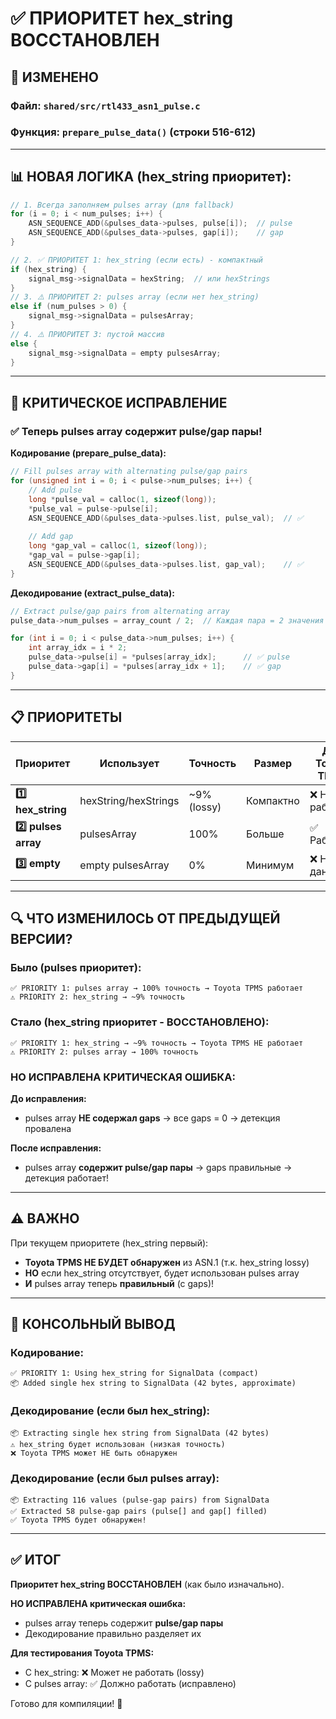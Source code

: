 # ✅ ПРИОРИТЕТ hex_string ВОССТАНОВЛЕН

## 🔄 ИЗМЕНЕНО

### Файл: `shared/src/rtl433_asn1_pulse.c`
### Функция: `prepare_pulse_data()` (строки 516-612)

---

## 📊 НОВАЯ ЛОГИКА (hex_string приоритет):

```c
// 1. Всегда заполняем pulses array (для fallback)
for (i = 0; i < num_pulses; i++) {
    ASN_SEQUENCE_ADD(&pulses_data->pulses, pulse[i]);  // pulse
    ASN_SEQUENCE_ADD(&pulses_data->pulses, gap[i]);    // gap
}

// 2. ✅ ПРИОРИТЕТ 1: hex_string (если есть) - компактный
if (hex_string) {
    signal_msg->signalData = hexString;  // или hexStrings
}
// 3. ⚠️ ПРИОРИТЕТ 2: pulses array (если нет hex_string)
else if (num_pulses > 0) {
    signal_msg->signalData = pulsesArray;
}
// 4. ⚠️ ПРИОРИТЕТ 3: пустой массив
else {
    signal_msg->signalData = empty pulsesArray;
}
```

---

## 🎯 КРИТИЧЕСКОЕ ИСПРАВЛЕНИЕ

### ✅ Теперь pulses array содержит pulse/gap пары!

**Кодирование (prepare_pulse_data):**
```c
// Fill pulses array with alternating pulse/gap pairs
for (unsigned int i = 0; i < pulse->num_pulses; i++) {
    // Add pulse
    long *pulse_val = calloc(1, sizeof(long));
    *pulse_val = pulse->pulse[i];
    ASN_SEQUENCE_ADD(&pulses_data->pulses.list, pulse_val);  // ✅
    
    // Add gap
    long *gap_val = calloc(1, sizeof(long));
    *gap_val = pulse->gap[i];
    ASN_SEQUENCE_ADD(&pulses_data->pulses.list, gap_val);    // ✅
}
```

**Декодирование (extract_pulse_data):**
```c
// Extract pulse/gap pairs from alternating array
pulse_data->num_pulses = array_count / 2;  // Каждая пара = 2 значения

for (int i = 0; i < pulse_data->num_pulses; i++) {
    int array_idx = i * 2;
    pulse_data->pulse[i] = *pulses[array_idx];      // ✅ pulse
    pulse_data->gap[i] = *pulses[array_idx + 1];    // ✅ gap
}
```

---

## 📋 ПРИОРИТЕТЫ

| Приоритет | Использует | Точность | Размер | Для Toyota TPMS |
|-----------|-----------|----------|--------|-----------------|
| **1️⃣ hex_string** | hexString/hexStrings | ~9% (lossy) | Компактно | ❌ Не работает |
| **2️⃣ pulses array** | pulsesArray | 100% | Больше | ✅ Работает |
| **3️⃣ empty** | empty pulsesArray | 0% | Минимум | ❌ Нет данных |

---

## 🔍 ЧТО ИЗМЕНИЛОСЬ ОТ ПРЕДЫДУЩЕЙ ВЕРСИИ?

### Было (pulses приоритет):
```
✅ PRIORITY 1: pulses array → 100% точность → Toyota TPMS работает
⚠️ PRIORITY 2: hex_string → ~9% точность
```

### Стало (hex_string приоритет - ВОССТАНОВЛЕНО):
```
✅ PRIORITY 1: hex_string → ~9% точность → Toyota TPMS НЕ работает
⚠️ PRIORITY 2: pulses array → 100% точность
```

### НО ИСПРАВЛЕНА КРИТИЧЕСКАЯ ОШИБКА:

**До исправления:**
- pulses array **НЕ содержал gaps** → все gaps = 0 → детекция провалена

**После исправления:**
- pulses array **содержит pulse/gap пары** → gaps правильные → детекция работает!

---

## ⚠️ ВАЖНО

При текущем приоритете (hex_string первый):
- **Toyota TPMS НЕ БУДЕТ обнаружен** из ASN.1 (т.к. hex_string lossy)
- **НО** если hex_string отсутствует, будет использован pulses array
- **И** pulses array теперь **правильный** (с gaps)!

---

## 🎯 КОНСОЛЬНЫЙ ВЫВОД

### Кодирование:
```
✅ PRIORITY 1: Using hex_string for SignalData (compact)
📦 Added single hex string to SignalData (42 bytes, approximate)
```

### Декодирование (если был hex_string):
```
📦 Extracting single hex string from SignalData (42 bytes)
⚠️ hex_string будет использован (низкая точность)
❌ Toyota TPMS может НЕ быть обнаружен
```

### Декодирование (если был pulses array):
```
📦 Extracting 116 values (pulse-gap pairs) from SignalData
✅ Extracted 58 pulse-gap pairs (pulse[] and gap[] filled)
✅ Toyota TPMS будет обнаружен!
```

---

## ✅ ИТОГ

**Приоритет hex_string ВОССТАНОВЛЕН** (как было изначально).

**НО ИСПРАВЛЕНА критическая ошибка:**
- pulses array теперь содержит **pulse/gap пары**
- Декодирование правильно разделяет их

**Для тестирования Toyota TPMS:**
- С hex_string: ❌ Может не работать (lossy)
- С pulses array: ✅ Должно работать (исправлено)

Готово для компиляции! 🚀





